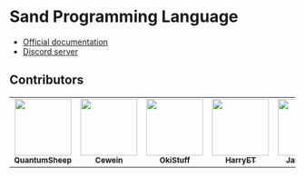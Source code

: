 # **Sand** Programming Language
- [Official documentation](https://sand-lang.github.io/documentation)
- [Discord server](https://discord.gg/sb5hRzW)

## Contributors

<table>
  
  <tr>
    <td align="center"><a href="https://github.com/quantumsheep"><img src="https://avatars3.githubusercontent.com/u/7271496?s=460&u=7873041267dbcebcd58134e2ead8f668ac7aca04&v=4" width="100px;" alt=""/><br /><sub><b>QuantumSheep </b></sub>
     <td align="center"><a href="https://github.com/Cewein"><img src="https://avatars0.githubusercontent.com/u/29234285?s=460&u=45b8216544c6278229420205e5f6144da2032805&v=4" width="100px;" alt=""/><br /><sub><b>Cewein </b></sub>
    <td align="center"><a href="https://github.com/OkiStuff"><img src="https://avatars2.githubusercontent.com/u/40648091?v=4" width="100px;" alt=""/><br /><sub><b>OkiStuff </b></sub>
     <td align="center"><a href="https://github.com/HarryET"><img src="https://avatars2.githubusercontent.com/u/29015545?s=460&v=4" width="100px;" alt=""/><br /><sub><b>HarryET </b></sub>
       <td align="center"><a href="https://github.com/Jamination"><img src="https://avatars1.githubusercontent.com/u/44449108?s=460&u=41af1c0f821437d9b94bc08ef6003d0d73494bea&v=4" width="100px;" alt=""/><br /><sub><b>Jamination </b></sub>
         <td align="center"><a href="https://github.com/stephanyan"><img src="https://avatars0.githubusercontent.com/u/5939522?s=460&u=34ce3e3d0b02d20439aa91984bf277a8556bd6d0&v=4" width="100px;" alt=""/><br /><sub><b>Stéphane </b></sub>

  </tr>

</table>
